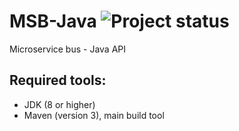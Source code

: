 MSB-Java ![Project status](https://travis-ci.org/tcdl/msb-java.svg?branch=master)
===========

Microservice bus - Java API

Required tools:
---------------
* JDK (8 or higher)
* Maven (version 3), main build tool
